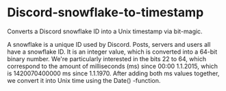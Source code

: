 # Discord-snowflake-to-timestamp
Converts a Discord snowflake ID into a Unix timestamp via bit-magic.


A snowflake is a unique ID used by Discord. Posts, servers and users all have a snowflake ID. It is an integer value, which is converted into a 64-bit binary number. We're particularly interested in the bits 22 to 64, which correspond to the amount of milliseconds (ms) since 00:00 1.1.2015, which is 1420070400000 ms since 1.1.1970. After adding both ms values together, we convert it into Unix time using  the Date() -function.